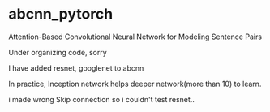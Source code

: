 # abcnn_pytorch
Attention-Based Convolutional Neural Network for Modeling Sentence Pairs

Under organizing code, sorry

I have added resnet, googlenet to abcnn

In practice, Inception network helps deeper network(more than 10) to learn.

i made wrong Skip connection so i couldn't test resnet..
